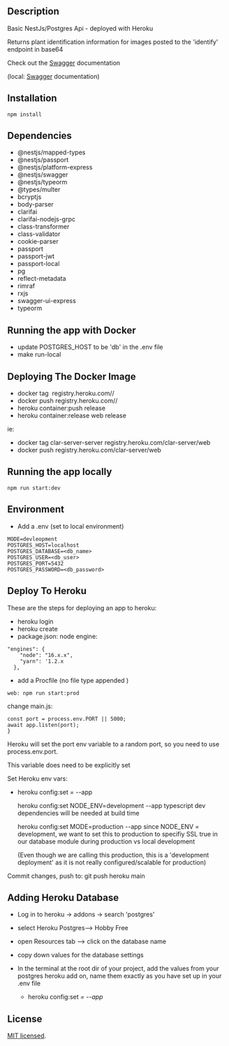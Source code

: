 ## Description

Basic NestJs/Postgres Api - deployed with Heroku

Returns plant identification information for images posted to the 'identify' endpoint in base64

Check out the <a href='https://clar-server.herokuapp.com/api'>Swagger</a> documentation

(local: <a href='http://localhost:5002/api'>Swagger</a> documentation)

## Installation

`npm install`

## Dependencies

- @nestjs/mapped-types
- @nestjs/passport
- @nestjs/platform-express
- @nestjs/swagger
- @nestjs/typeorm
- @types/multer
- bcryptjs
- body-parser
- clarifai
- clarifai-nodejs-grpc
- class-transformer
- class-validator
- cookie-parser
- passport
- passport-jwt
- passport-local
- pg
- reflect-metadata
- rimraf
- rxjs
- swagger-ui-express
- typeorm

## Running the app with Docker

- update POSTGRES_HOST to be 'db' in the .env file
- make run-local

## Deploying The Docker Image

- docker tag <image> registry.heroku.com/<app>/<process-type>
- docker push registry.heroku.com/<app>/<process-type>
- heroku container:push release
- heroku container:release web release

ie:

- docker tag clar-server-server registry.heroku.com/clar-server/web
- docker push registry.heroku.com/clar-server/web

## Running the app locally

`npm run start:dev`

## Environment

- Add a .env (set to local environment)

```
MODE=devleopment
POSTGRES_HOST=localhost
POSTGRES_DATABASE=<db_name>
POSTGRES_USER=<db_user>
POSTGRES_PORT=5432
POSTGRES_PASSWORD=<db_password>
```

## Deploy To Heroku

These are the steps for deploying an app to heroku:

- heroku login
- heroku create <app name>
- package.json: node engine:

```
"engines": {
    "node": "16.x.x",
    "yarn": '1.2.x
  },

```

- add a Procfile (no file type appended )

```
web: npm run start:prod

```

change main.js:

```
const port = process.env.PORT || 5000;
await app.listen(port);
}

```

Heroku will set the port env variable to a random port, so you need to use process.env.port.

This variable does need to be explicitly set

Set Heroku env vars:

- heroku config:set <key>=<value> --app <appname>

  heroku config:set NODE_ENV=development --app <appname>
  typescript dev dependencies will be needed at build time

  heroku config:set MODE=production --app <appname>
  since NODE_ENV = development, we want to set this to production to specifiy SSL true in our database module during production vs local development

  (Even though we are calling this production, this is a 'development deployment' as it is not really configured/scalable for production)

Commit changes, push to: git push heroku main

## Adding Heroku Database

- Log in to heroku -> addons -> search 'postgres'
- select Heroku Postgres--> Hobby Free
- open Resources tab --> click on the database name
- copy down values for the database settings
- In the terminal at the root dir of your project, add the values from your postgres heroku add on, name them exactly as you have set up in your .env file

  - heroku config:set <var>=<value> --app <app name>

## License

[MIT licensed](LICENSE).
